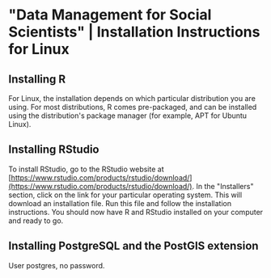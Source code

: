 # "Data Management for Social Scientists" | Installation Instructions for Linux

## Installing R

For Linux, the installation depends on which particular distribution you are using. For most distributions, R comes pre-packaged, and can be installed using the distribution's package manager (for example, APT for Ubuntu Linux).

## Installing RStudio


To install RStudio, go to the RStudio website at [https://www.rstudio.com/products/rstudio/download/](https://www.rstudio.com/products/rstudio/download/). In the "Installers" section, click on the link for your particular operating system. This will download an installation file. Run this file and follow the installation instructions. You should now have R and RStudio installed on your computer and ready to go. 

## Installing PostgreSQL and the PostGIS extension

User postgres, no password. 